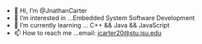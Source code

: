 - 👋 Hi, I’m @JnathanCarter
- 👀 I’m interested in ...Embedded System Software Development
- 🌱 I’m currently learning ... C++ && Java && JavaScript
- 📫 How to reach me ...email: jcarter20@stu.jsu.edu
<!---
- 💞️ I’m looking to collaborate on ...
--->

<!---
JnathanCarter/JnathanCarter is a ✨ special ✨ repository because its `README.md` (this file) appears on your GitHub profile.
You can click the Preview link to take a look at your changes.
--->
